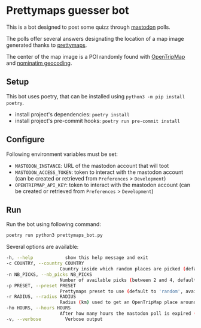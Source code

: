 # Prettymaps guesser bot

This is a bot designed to post some quizz through [mastodon](https://mastodonpy.readthedocs.io/en/stable/) polls.

The polls offer several answers designating the location of a map image generated thanks to [prettymaps](https://github.com/marceloprates/prettymaps).

The center of the map image is a POI randomly found with [OpenTripMap](https://opentripmap.io/docs) and [nominatim geocoding](https://nominatim.org/).

## Setup

This bot uses poetry, that can be installed using `python3 -m pip install poetry`.

- install project's dependencies: `poetry install`
- install project's pre-commit hooks: `poetry run pre-commit install`

## Configure

Following environment variables must be set:

- `MASTODON_INSTANCE`: URL of the mastodon account that will toot
- `MASTODON_ACCESS_TOKEN`: token to interact with the mastodon account (can be created or retrieved from `Preferences` > `Development`)
- `OPENTRIPMAP_API_KEY`: token to interact with the mastodon account (can be created or retrieved from `Preferences` > `Development`)

## Run

Run the bot using following command:

```bash
poetry run python3 prettymaps_bot.py
```

Several options are available:

```bash
-h, --help            show this help message and exit
-c COUNTRY, --country COUNTRY
                    Country inside which random places are picked (default to 'random')
-n NB_PICKS, --nb_picks NB_PICKS
                    Number of available picks (between 2 and 4, default to 3)
-p PRESET, --preset PRESET
                    Prettymaps preset to use (default to 'random', available: barcelona,cb-bf-f,default,heerhugowaard,macao,minimal,tijuca)
-r RADIUS, --radius RADIUS
                    Radius (km) used to get an OpenTripMap place around a randomly created point
-ho HOURS, --hours HOURS
                    After how many hours the mastodon poll is expired (default to 24)
-v, --verbose         Verbose output
```
